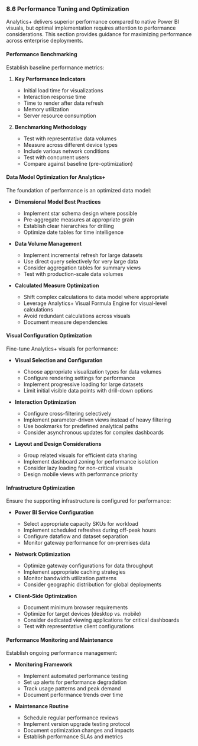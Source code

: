 

### 8.6 Performance Tuning and Optimization

Analytics+ delivers superior performance compared to native Power BI visuals, but optimal implementation requires attention to performance considerations. This section provides guidance for maximizing performance across enterprise deployments.

#### Performance Benchmarking

Establish baseline performance metrics:

1. **Key Performance Indicators**
   - Initial load time for visualizations
   - Interaction response time
   - Time to render after data refresh
   - Memory utilization
   - Server resource consumption

2. **Benchmarking Methodology**
   - Test with representative data volumes
   - Measure across different device types
   - Include various network conditions
   - Test with concurrent users
   - Compare against baseline (pre-optimization)

#### Data Model Optimization for Analytics+

The foundation of performance is an optimized data model:

- **Dimensional Model Best Practices**
  - Implement star schema design where possible
  - Pre-aggregate measures at appropriate grain
  - Establish clear hierarchies for drilling
  - Optimize date tables for time intelligence

- **Data Volume Management**
  - Implement incremental refresh for large datasets
  - Use direct query selectively for very large data
  - Consider aggregation tables for summary views
  - Test with production-scale data volumes

- **Calculated Measure Optimization**
  - Shift complex calculations to data model where appropriate
  - Leverage Analytics+ Visual Formula Engine for visual-level calculations
  - Avoid redundant calculations across visuals
  - Document measure dependencies

#### Visual Configuration Optimization

Fine-tune Analytics+ visuals for performance:

- **Visual Selection and Configuration**
  - Choose appropriate visualization types for data volumes
  - Configure rendering settings for performance
  - Implement progressive loading for large datasets
  - Limit initial visible data points with drill-down options

- **Interaction Optimization**
  - Configure cross-filtering selectively
  - Implement parameter-driven views instead of heavy filtering
  - Use bookmarks for predefined analytical paths
  - Consider asynchronous updates for complex dashboards

- **Layout and Design Considerations**
  - Group related visuals for efficient data sharing
  - Implement dashboard zoning for performance isolation
  - Consider lazy loading for non-critical visuals
  - Design mobile views with performance priority

#### Infrastructure Optimization

Ensure the supporting infrastructure is configured for performance:

- **Power BI Service Configuration**
  - Select appropriate capacity SKUs for workload
  - Implement scheduled refreshes during off-peak hours
  - Configure dataflow and dataset separation
  - Monitor gateway performance for on-premises data

- **Network Optimization**
  - Optimize gateway configurations for data throughput
  - Implement appropriate caching strategies
  - Monitor bandwidth utilization patterns
  - Consider geographic distribution for global deployments

- **Client-Side Optimization**
  - Document minimum browser requirements
  - Optimize for target devices (desktop vs. mobile)
  - Consider dedicated viewing applications for critical dashboards
  - Test with representative client configurations

#### Performance Monitoring and Maintenance

Establish ongoing performance management:

- **Monitoring Framework**
  - Implement automated performance testing
  - Set up alerts for performance degradation
  - Track usage patterns and peak demand
  - Document performance trends over time

- **Maintenance Routine**
  - Schedule regular performance reviews
  - Implement version upgrade testing protocol
  - Document optimization changes and impacts
  - Establish performance SLAs and metrics
